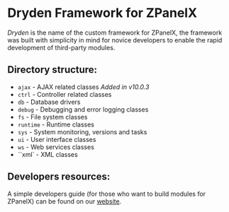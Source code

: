 # Dryden Framework for ZPanelX

*Dryden* is the name of the custom framework for ZPanelX, the framework was built with simplicity in mind for novice developers to enable the rapid development of third-party modules.

Directory structure:
--------------------
* ``ajax``         - AJAX related classes *Added in v10.0.3*
* ``ctrl``         - Controller related classes
* ``db``           - Database drivers
* ``debug``        - Debugging and error logging classes
* ``fs``           - File system classes
* ``runtime``      - Runtime classes
* ``sys``          - System monitoring, versions and tasks
* ``ui``           - User interface classes
* ``ws``           - Web services classes
* ``xml`          - XML classes

Developers resources:
---------------------
A simple developers guide (for those who want to build modules for ZPanelX) can be found on our [website](http://www.sentora.org/wp-content/uploads/2012/12/Module-developers-guide.pdf).